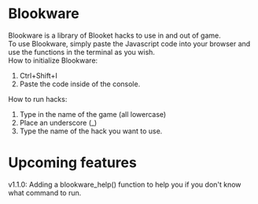 # Blookware
Blookware is a library of Blooket hacks to use in and out of game.<br>
To use Blookware, simply paste the Javascript code into your browser and use the functions in the terminal as you wish.<br>
How to initialize Blookware:<br>
1. Ctrl+Shift+I<br>
2. Paste the code inside of the console.<br>

How to run hacks:<br>
1. Type in the name of the game (all lowercase)<br>
2. Place an underscore (_)<br>
3. Type the name of the hack you want to use. <br>

# Upcoming features<br>
v1.1.0: Adding a blookware_help() function to help you if you don't know what command to run.
